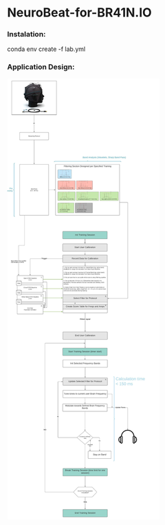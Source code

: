 # NeuroBeat-for-BR41N.IO

### Instalation:
conda env create -f lab.yml



### Application Design: 
![alt text](NeuroBeat_for_BR41N_IO_map.jpeg)

